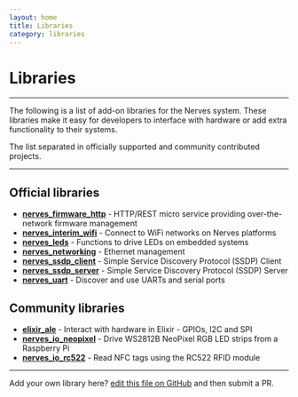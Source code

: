 ```yaml
---
layout: home
title: Libraries
category: libraries
---
```

# Libraries

<hr/>

The following is a list of add-on libraries for the Nerves
system. These libraries make it easy for developers to interface with
hardware or add extra functionality to their systems.

The list separated in officially supported and community contributed projects.

<hr/>

## <a id="core"></a>Official libraries

* **[nerves_firmware_http](https://github.com/nerves-project/nerves_firmware_http)** -
  HTTP/REST micro service providing over-the-network firmware
  management
* **[nerves_interim_wifi](https://github.com/nerves-project/nerves_interim_wifi)** -
  Connect to WiFi networks on Nerves platforms
* **[nerves_leds](https://github.com/nerves-project/nerves_leds)** -
  Functions to drive LEDs on embedded systems
* **[nerves_networking](https://github.com/nerves-project/nerves_networking)** -
  Ethernet management
* **[nerves_ssdp_client](https://github.com/nerves-project/nerves_ssdp_client)** -
  Simple Service Discovery Protocol (SSDP) Client
* **[nerves_ssdp_server](https://github.com/nerves-project/nerves_ssdp_server)** -
  Simple Service Discovery Protocol (SSDP) Server
* **[nerves_uart](https://github.com/nerves-project/nerves_uart)** -
  Discover and use UARTs and serial ports


## <a id="thirdparty"></a>Community libraries

* **[elixir_ale](https://github.com/fhunleth/elixir_ale)** - Interact
  with hardware in Elixir - GPIOs, I2C and SPI
* **[nerves_io_neopixel](https://github.com/GregMefford/nerves_io_neopixel)** -
  Drive WS2812B NeoPixel RGB LED strips from a Raspberry Pi
* **[nerves_io_rc522](https://github.com/arjan/nerves_io_rc522)** -
  Read NFC tags using the RC522 RFID module



<hr/>

Add your own library here?
[edit this file on GitHub](https://github.com/nerves-project/nerves-project.github.com/edit/master/libraries.md)
and then submit a PR.
